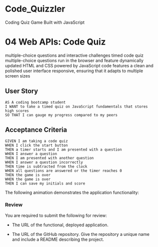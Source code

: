 # Code_Quizzler
Coding Quiz Game Built with JavaScript

# 04 Web APIs: Code Quiz
multiple-choice questions and interactive challenges
timed code quiz
multiple-choice questions
run in the browser and feature dynamically updated HTML and CSS powered by JavaScript code
features a clean and polished user interface
responsive, ensuring that it adapts to multiple screen sizes

## User Story

```
AS A coding bootcamp student
I WANT to take a timed quiz on JavaScript fundamentals that stores high scores
SO THAT I can gauge my progress compared to my peers
```

## Acceptance Criteria

```
GIVEN I am taking a code quiz
WHEN I click the start button
THEN a timer starts and I am presented with a question
WHEN I answer a question
THEN I am presented with another question
WHEN I answer a question incorrectly
THEN time is subtracted from the clock
WHEN all questions are answered or the timer reaches 0
THEN the game is over
WHEN the game is over
THEN I can save my initials and score
```

The following animation demonstrates the application functionality:


### Review

You are required to submit the following for review:

* The URL of the functional, deployed application.

* The URL of the GitHub repository. Give the repository a unique name and include a README describing the project.